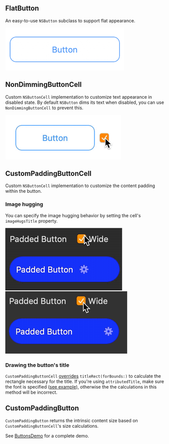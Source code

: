 ## FlatButton

An easy-to-use `NSButton` subclass to support flat appearance.

![](Docs/flat-screenshot.png)

## NonDimmingButtonCell

Custom `NSButtonCell` implementation to customize text appearance in disabled state. By default `NSButton` dims its text when disabled, you can use `NonDimmingButtonCell` to prevent this.

![](Docs/enabled-toggle.gif)

## CustomPaddingButtonCell

Custom `NSButtonCell` implementation to customize the content padding within the button.

### Image hugging

You can specify the image hugging behavior by setting the cell's `imageHugsTitle` property.

![](Docs/hug.gif)
![](Docs/nohug.gif)

### Drawing the button's title

`CustomPaddingButtonCell` [overrides](https://github.com/jozsef-vesza/CocoaComponents/blob/master/Buttons/Sources/Buttons/CustomPaddingButtonCell.swift#L35) `titleRect(forBounds:)` to calculate the rectangle necessary for the title. If you're using `attributedTitle`, make sure the font is specified ([see example](https://github.com/jozsef-vesza/CocoaComponents/blob/master/Buttons/Example/ButtonsDemo/ButtonsDemo/ViewController.swift#L21)), otherwise the the calculations in this method will be incorrect.

## CustomPaddingButton

`CustomPaddingButton` returns the intrinsic content size based on `CustomPaddingButtonCell`'s size calculations.

See [ButtonsDemo](Example/ButtonsDemo) for a complete demo.
